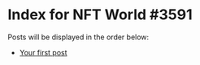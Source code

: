 # Index for NFT World #3591
Posts will be displayed in the order below:

- [Your first post](./001-first.md)

